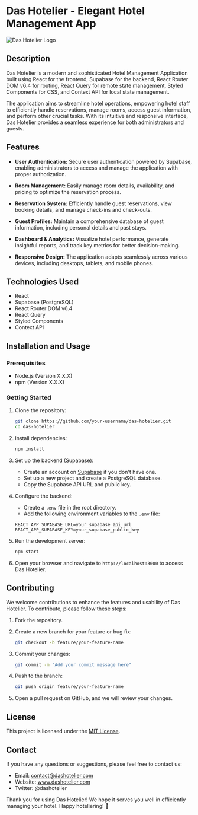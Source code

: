# Das Hotelier - Elegant Hotel Management App

![Das Hotelier Logo](link_to_logo.png) <!-- If you have a logo, insert its link here -->

## Description

Das Hotelier is a modern and sophisticated Hotel Management Application built using React for the frontend, Supabase for the backend, React Router DOM v6.4 for routing, React Query for remote state management, Styled Components for CSS, and Context API for local state management.

The application aims to streamline hotel operations, empowering hotel staff to efficiently handle reservations, manage rooms, access guest information, and perform other crucial tasks. With its intuitive and responsive interface, Das Hotelier provides a seamless experience for both administrators and guests.

## Features

-   **User Authentication:** Secure user authentication powered by Supabase, enabling administrators to access and manage the application with proper authorization.

-   **Room Management:** Easily manage room details, availability, and pricing to optimize the reservation process.

-   **Reservation System:** Efficiently handle guest reservations, view booking details, and manage check-ins and check-outs.

-   **Guest Profiles:** Maintain a comprehensive database of guest information, including personal details and past stays.

-   **Dashboard & Analytics:** Visualize hotel performance, generate insightful reports, and track key metrics for better decision-making.

-   **Responsive Design:** The application adapts seamlessly across various devices, including desktops, tablets, and mobile phones.

## Technologies Used

-   React
-   Supabase (PostgreSQL)
-   React Router DOM v6.4
-   React Query
-   Styled Components
-   Context API

## Installation and Usage

### Prerequisites

-   Node.js (Version X.X.X)
-   npm (Version X.X.X)

### Getting Started

1. Clone the repository:

    ```bash
    git clone https://github.com/your-username/das-hotelier.git
    cd das-hotelier
    ```

2. Install dependencies:

    ```bash
    npm install
    ```

3. Set up the backend (Supabase):

    - Create an account on [Supabase](https://supabase.io/) if you don't have one.
    - Set up a new project and create a PostgreSQL database.
    - Copy the Supabase API URL and public key.

4. Configure the backend:

    - Create a `.env` file in the root directory.
    - Add the following environment variables to the `.env` file:

    ```env
    REACT_APP_SUPABASE_URL=your_supabase_api_url
    REACT_APP_SUPABASE_KEY=your_supabase_public_key
    ```

5. Run the development server:

    ```bash
    npm start
    ```

6. Open your browser and navigate to `http://localhost:3000` to access Das Hotelier.

## Contributing

We welcome contributions to enhance the features and usability of Das Hotelier. To contribute, please follow these steps:

1. Fork the repository.

2. Create a new branch for your feature or bug fix:

    ```bash
    git checkout -b feature/your-feature-name
    ```

3. Commit your changes:

    ```bash
    git commit -m "Add your commit message here"
    ```

4. Push to the branch:

    ```bash
    git push origin feature/your-feature-name
    ```

5. Open a pull request on GitHub, and we will review your changes.

## License

This project is licensed under the [MIT License](LICENSE).

## Contact

If you have any questions or suggestions, please feel free to contact us:

-   Email: contact@dashotelier.com
-   Website: www.dashotelier.com
-   Twitter: @dashotelier

Thank you for using Das Hotelier! We hope it serves you well in efficiently managing your hotel. Happy hoteliering! 🏨
